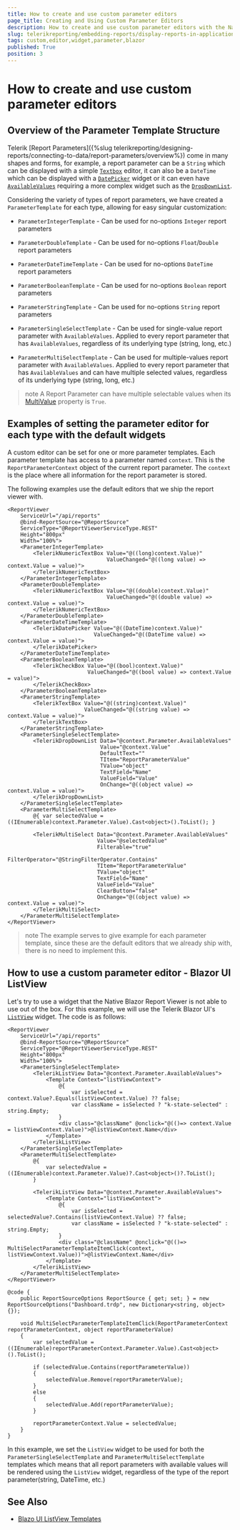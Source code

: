```yaml
---
title: How to create and use custom parameter editors
page_title: Creating and Using Custom Parameter Editors
description: How to create and use custom parameter editors with the Native Blazor Report Viewer
slug: telerikreporting/embedding-reports/display-reports-in-applications/web-application/native-blazor-report-viewer/how-to-create-custom-parameter-editors
tags: custom,editor,widget,parameter,blazor
published: True
position: 3
---
```


# How to create and use custom parameter editors

## Overview of the Parameter Template Structure

Telerik [Report Parameters]({%slug telerikreporting/designing-reports/connecting-to-data/report-parameters/overview%}) come in many shapes and forms, for example, a report parameter can be a `String` which can be displayed with a simple [`Textbox`](https://demos.telerik.com/blazor-ui/textbox/overview) editor, it can also be a `DateTime` which can be displayed with a [`DatePicker`](https://demos.telerik.com/blazor-ui/datepicker/overview) widget or it can even have [`AvailableValues`](/reporting/api/Telerik.Reporting.ReportParameter#Telerik_Reporting_ReportParameter_AvailableValues) requiring a more complex widget such as the [`DropDownList`](https://demos.telerik.com/blazor-ui/dropdownlist/overview).

Considering the variety of types of report parameters, we have created a `ParameterTemplate` for each type, allowing for easy singular customization:

- `ParameterIntegerTemplate` - Can be used for no-options `Integer` report parameters

- `ParameterDoubleTemplate` - Can be used for no-options `Float`/`Double` report parameters

- `ParameterDateTimeTemplate` - Can be used for no-options `DateTime` report parameters

- `ParameterBooleanTemplate` - Can be used for no-options `Boolean` report parameters

- `ParameterStringTemplate` - Can be used for no-options `String` report parameters

- `ParameterSingleSelectTemplate` - Can be used for single-value report parameter with `AvailableValues`. Applied to every report parameter that has `AvailableValues`, regardless of its underlying type (string, long, etc.)

- `ParameterMultiSelectTemplate` - Can be used for multiple-values report parameter with `AvailableValues`. Applied to every report parameter that has `AvailableValues` and can have multiple selected values, regardless of its underlying type (string, long, etc.)

>note A Report Parameter can have multiple selectable values when its [MultiValue](/reporting/api/Telerik.Reporting.ReportParameter#Telerik_Reporting_ReportParameter_MultiValue) property is `True`.


## Examples of setting the parameter editor for each type with the default widgets

A custom editor can be set for one or more parameter templates. Each parameter template has access to a parameter named `context`. This is the `ReportParameterContext` object of the current report parameter. The `context` is the place where all information for the report parameter is stored. 

The following examples use the default editors that we ship the report viewer with.

````CSHTML
<ReportViewer
    ServiceUrl="/api/reports"
    @bind-ReportSource="@ReportSource"
    ServiceType="@ReportViewerServiceType.REST"
    Height="800px"
    Width="100%">
    <ParameterIntegerTemplate>
        <TelerikNumericTextBox Value="@((long)context.Value)"
                               ValueChanged="@((long value) => context.Value = value)">
        </TelerikNumericTextBox>
    </ParameterIntegerTemplate>
    <ParameterDoubleTemplate>
        <TelerikNumericTextBox Value="@((double)context.Value)"
                               ValueChanged="@((double value) => context.Value = value)">
        </TelerikNumericTextBox>
    </ParameterDoubleTemplate>
    <ParameterDateTimeTemplate>
        <TelerikDatePicker Value="@((DateTime)context.Value)"
                           ValueChanged="@((DateTime value) => context.Value = value)">
        </TelerikDatePicker>
    </ParameterDateTimeTemplate>
    <ParameterBooleanTemplate>
        <TelerikCheckBox Value="@((bool)context.Value)"
                         ValueChanged="@((bool value) => context.Value = value)">
        </TelerikCheckBox>
    </ParameterBooleanTemplate>
    <ParameterStringTemplate>
        <TelerikTextBox Value="@((string)context.Value)"
                        ValueChanged="@((string value) => context.Value = value)">
        </TelerikTextBox>
    </ParameterStringTemplate>
    <ParameterSingleSelectTemplate>
        <TelerikDropDownList Data="@context.Parameter.AvailableValues"
                             Value="@context.Value"
                             DefaultText=""
                             TItem="ReportParameterValue"
                             TValue="object"
                             TextField="Name"
                             ValueField="Value"
                             OnChange="@((object value) => context.Value = value)">
        </TelerikDropDownList>
    </ParameterSingleSelectTemplate>
    <ParameterMultiSelectTemplate>
        @{ var selectedValue = ((IEnumerable)context.Parameter.Value).Cast<object>().ToList(); }

        <TelerikMultiSelect Data="@context.Parameter.AvailableValues"
                            Value="@selectedValue"
                            Filterable="true"
                            FilterOperator="@StringFilterOperator.Contains"
                            TItem="ReportParameterValue"
                            TValue="object"
                            TextField="Name"
                            ValueField="Value"
                            ClearButton="false"
                            OnChange="@((object value) => context.Value = value)">
        </TelerikMultiSelect>
    </ParameterMultiSelectTemplate>
</ReportViewer>
````

>note The example serves to give example for each parameter template, since these are the default editors that we already ship with, there is no need to implement this.

## How to use a custom parameter editor - Blazor UI ListView 

Let's try to use a widget that the Native Blazor Report Viewer is not able to use out of the box. For this example, we will use the Telerik Blazor UI's [`ListView`](https://demos.telerik.com/blazor-ui/listview/overview) widget. The code is as follows:

````CSHTML
<ReportViewer
    ServiceUrl="/api/reports"
    @bind-ReportSource="@ReportSource"
    ServiceType="@ReportViewerServiceType.REST"
    Height="800px"
    Width="100%">
    <ParameterSingleSelectTemplate>
        <TelerikListView Data="@context.Parameter.AvailableValues">
            <Template Context="listViewContext">
                @{
                    var isSelected = context.Value?.Equals(listViewContext.Value) ?? false;
                    var className = isSelected ? "k-state-selected" : string.Empty;
                }
                <div class="@className" @onclick="@(()=> context.Value = listViewContext.Value)">@listViewContext.Name</div>
            </Template>
        </TelerikListView>
    </ParameterSingleSelectTemplate>
    <ParameterMultiSelectTemplate>
        @{
            var selectedValue = ((IEnumerable)context.Parameter.Value)?.Cast<object>()?.ToList();
        }
        
        <TelerikListView Data="@context.Parameter.AvailableValues">
            <Template Context="listViewContext">
                @{
                    var isSelected = selectedValue?.Contains(listViewContext.Value) ?? false;
                    var className = isSelected ? "k-state-selected" : string.Empty;
                }
                <div class="@className" @onclick="@(()=> MultiSelectParameterTemplateItemClick(context, listViewContext.Value))">@listViewContext.Name</div>
            </Template>
        </TelerikListView>
    </ParameterMultiSelectTemplate>
</ReportViewer>

@code {
    public ReportSourceOptions ReportSource { get; set; } = new ReportSourceOptions("Dashboard.trdp", new Dictionary<string, object>{});

    void MultiSelectParameterTemplateItemClick(ReportParameterContext reportParameterContext, object reportParameterValue)
    {
        var selectedValue = ((IEnumerable)reportParameterContext.Parameter.Value).Cast<object>().ToList();

        if (selectedValue.Contains(reportParameterValue))
        {
            selectedValue.Remove(reportParameterValue);
        }
        else
        {
            selectedValue.Add(reportParameterValue);
        }

        reportParameterContext.Value = selectedValue;
    }
}
````

In this example, we set the `ListView` widget to be used for both the `ParameterSingleSelectTemplate` and `ParameterMultiSelectTemplate` templates which means that all report parameters with available values will be rendered using the `ListView` widget, regardless of the type of the report parameter(string, DateTime, etc.)

## See Also

* [Blazo UI ListView Templates](https://docs.telerik.com/blazor-ui/components/listview/templates)
